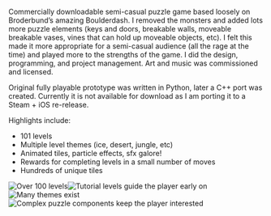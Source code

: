 Commercially downloadable semi-casual puzzle game based loosely on Broderbund’s amazing Boulderdash.  I removed the monsters and added lots more puzzle elements (keys and doors, breakable walls, moveable breakable vases, vines that can hold up moveable objects, etc).  I felt this made it more appropriate for a semi-casual audience (all the rage at the time) and played more to the strengths of the game.  I did the design, programming, and project management.  Art and music was commissioned and licensed.

Original fully playable prototype was written in Python, later a C++ port was created.  Currently it is not available for download as I am porting it to a Steam + iOS re-release.

Highlights include:

* 101 levels
* Multiple level themes (ice, desert, jungle, etc)
* Animated tiles, particle effects, sfx galore!
* Rewards for completing levels in a small number of moves
* Hundreds of unique tiles

<img class="img-inline-left" alt="Over 100 levels" src="/content/images/morty1.jpg"><img class="img-inline-right" alt="Tutorial levels guide the player early on" src="/content/images/morty2.jpg">
<img class="img-inline-left" alt="Many themes exist" src="/content/images/morty3.jpg"><img class="img-inline-right" alt="Complex puzzle components keep the player interested" src="/content/images/morty4.png">
